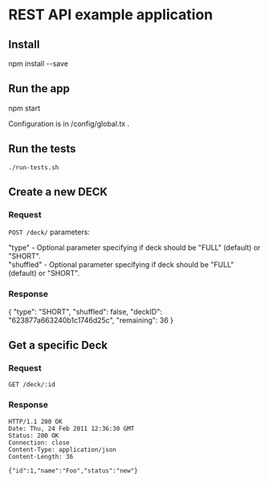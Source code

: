 # REST API example application


## Install
npm install --save 


## Run the app
npm start

Configuration is in /config/global.tx . 


## Run the tests

    ./run-tests.sh

## Create a new DECK

### Request

`POST /deck/`
parameters: 

  "type"   - Optional parameter specifying if deck should be "FULL" (default) or "SHORT". <br/>
  "shuffled"   - Optional parameter specifying if deck should be "FULL" (default) or "SHORT". <br/>


### Response
{
    "type": "SHORT",
    "shuffled": false,
    "deckID": "623877a663240b1c1746d25c",
    "remaining": 36
}



## Get a specific Deck

### Request

`GET /deck/:id`

   

### Response

    HTTP/1.1 200 OK
    Date: Thu, 24 Feb 2011 12:36:30 GMT
    Status: 200 OK
    Connection: close
    Content-Type: application/json
    Content-Length: 36

    {"id":1,"name":"Foo","status":"new"}

